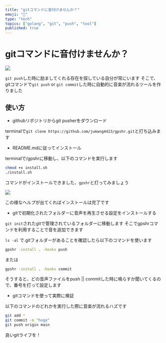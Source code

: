 ```yaml
---
title: "gitコマンドに音付けませんか？"
emoji: "🌈"
type: "tech"
topics: ["golang", "git", "push", "tool"]
published: true
---
```


# gitコマンドに音付けませんか？

![](https://storage.googleapis.com/zenn-user-upload/x719gdg99xhsz8mrkxxlum37p561)

```git push```した時に励ましてくれる存在を探している自分が常にいます
そこで、gitコマンドで```git push``` or ```git commit```した時に自動的に音楽が流れるツールを作りました

## 使い方

- githubリポジトリからgit pusherをダウンロード

terminalで```git clone https://github.com/jumang4423/gpshr.git```と打ち込みます

- README.mdに従ってインストール

terminalで/gpshrに移動し、以下のコマンドを実行します

```bash
chmod +x install.sh
./install.sh
```

コマンドがインストールできました、```gpshr```と打ってみましょう

![](https://storage.googleapis.com/zenn-user-upload/185knx435od1u6ry05dakwol354s)

この様なヘルプが出てくればインストールは完了です

- gitで初期化されたフォルダーに音声を再生させる設定をインストールする

```git init```されたgitで管理されているフォルダーに移動します
そこでgpshrコマンドを利用することで音を追加できます

```ls -al``` で.gitフォルダーがあることを確認したら以下のコマンドを使います

```bash
gpshr -install . -hooks push
```
または
```bash
gpshr -install . -hooks commit
```
そうすると、どの音声ファイルをpush || commitした時に鳴らすか聞いてくるので、番号を打って設定します

- gitコマンドを使って実際に検証

以下のコマンドのどれかを実行した際に音楽が流れるハズです
```bash
git add *
git commit -m "hoge"
git push origin main
```

良いgitライフを！
